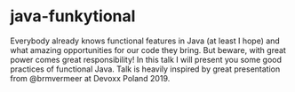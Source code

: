 # java-funkytional
Everybody already knows functional features in Java (at least I hope) and what amazing opportunities for our code they bring. But beware, with great power comes great responsibility! In this talk I will present you some good practices of functional Java. Talk is heavily inspired by great presentation from @brmvermeer at Devoxx Poland 2019.
